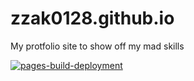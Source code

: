 # zzak0128.github.io
My protfolio site to show off my mad skills


[![pages-build-deployment](https://github.com/zzak0128/zzak0128.github.io/actions/workflows/pages/pages-build-deployment/badge.svg)](https://github.com/zzak0128/zzak0128.github.io/actions/workflows/pages/pages-build-deployment)
